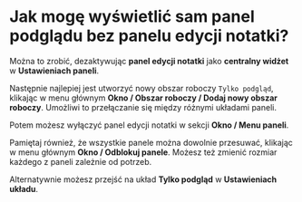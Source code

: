 # Jak mogę wyświetlić sam panel podglądu bez panelu edycji notatki?

Można to zrobić, dezaktywując **panel edycji notatki** jako **centralny widżet** w **Ustawieniach paneli**.

Następnie najlepiej jest utworzyć nowy obszar roboczy `Tylko podgląd`, klikając w menu głównym **Okno / Obszar roboczy / Dodaj nowy obszar roboczy**. Umożliwi to przełączanie się między różnymi układami paneli.

Potem możesz wyłączyć panel edycji notatki w sekcji **Okno / Menu paneli**.

Pamiętaj również, że wszystkie panele można dowolnie przesuwać, klikając w menu głównym **Okno / Odblokuj panele**. Możesz też zmienić rozmiar każdego z paneli zależnie od potrzeb.

Alternatywnie możesz przejść na układ **Tylko podgląd** w **Ustawieniach układu**.
